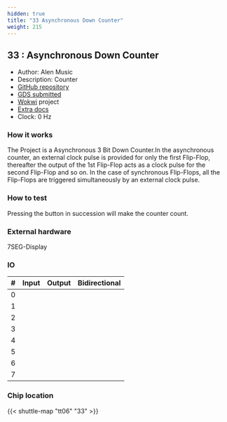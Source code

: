 ```yaml
---
hidden: true
title: "33 Asynchronous Down Counter"
weight: 215
---
```


## 33 : Asynchronous Down Counter

* Author: Alen Music
* Description: Counter
* [GitHub repository](https://github.com/AlenMusic12/jku-tt06-downcounter)
* [GDS submitted](https://github.com/AlenMusic12/jku-tt06-downcounter/actions/runs/8630006877)
* [Wokwi](https://wokwi.com/projects/384437973887503361) project
* [Extra docs]()
* Clock: 0 Hz

<!---

This file is used to generate your project datasheet. Please fill in the information below and delete any unused
sections.

You can also include images in this folder and reference them in the markdown. Each image must be less than
512 kb in size, and the combined size of all images must be less than 1 MB.
-->


### How it works

The Project is a Asynchronous 3 Bit Down Counter.In the asynchronous counter, an external clock pulse is provided for only the first Flip-Flop, thereafter the output of the 1st Flip-Flop acts as a clock pulse for the second Flip-Flop and so on. In the case of synchronous Flip-Flops, all
the Flip-Flops are triggered simultaneously by an external clock pulse.

### How to test

Pressing the button in succession will make the counter count.

### External hardware

7SEG-Display


### IO

| #             | Input    | Output   | Bidirectional   |
| ------------- | -------- | -------- | --------------- |
| 0 |   |   |      |
| 1 |   |   |      |
| 2 |   |   |      |
| 3 |   |   |      |
| 4 |   |   |      |
| 5 |   |   |      |
| 6 |   |   |      |
| 7 |   |   |      |


### Chip location

{{< shuttle-map "tt06" "33" >}}
